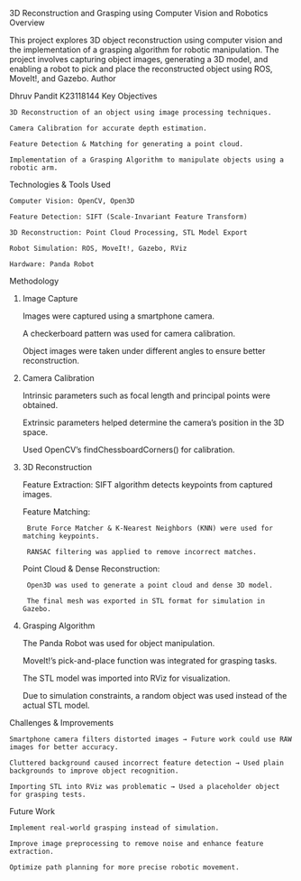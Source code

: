 3D Reconstruction and Grasping using Computer Vision and Robotics
Overview

This project explores 3D object reconstruction using computer vision and the implementation of a grasping algorithm for robotic manipulation. The project involves capturing object images, generating a 3D model, and enabling a robot to pick and place the reconstructed object using ROS, MoveIt!, and Gazebo.
Author

Dhruv Pandit
K23118144
Key Objectives

    3D Reconstruction of an object using image processing techniques.

    Camera Calibration for accurate depth estimation.

    Feature Detection & Matching for generating a point cloud.

    Implementation of a Grasping Algorithm to manipulate objects using a robotic arm.

Technologies & Tools Used

    Computer Vision: OpenCV, Open3D

    Feature Detection: SIFT (Scale-Invariant Feature Transform)

    3D Reconstruction: Point Cloud Processing, STL Model Export

    Robot Simulation: ROS, MoveIt!, Gazebo, RViz

    Hardware: Panda Robot

Methodology
1. Image Capture

    Images were captured using a smartphone camera.

    A checkerboard pattern was used for camera calibration.

    Object images were taken under different angles to ensure better reconstruction.

2. Camera Calibration

    Intrinsic parameters such as focal length and principal points were obtained.

    Extrinsic parameters helped determine the camera’s position in the 3D space.

    Used OpenCV’s findChessboardCorners() for calibration.

3. 3D Reconstruction

    Feature Extraction: SIFT algorithm detects keypoints from captured images.

    Feature Matching:

        Brute Force Matcher & K-Nearest Neighbors (KNN) were used for matching keypoints.

        RANSAC filtering was applied to remove incorrect matches.

    Point Cloud & Dense Reconstruction:

        Open3D was used to generate a point cloud and dense 3D model.

        The final mesh was exported in STL format for simulation in Gazebo.

4. Grasping Algorithm

    The Panda Robot was used for object manipulation.

    MoveIt!’s pick-and-place function was integrated for grasping tasks.

    The STL model was imported into RViz for visualization.

    Due to simulation constraints, a random object was used instead of the actual STL model.

Challenges & Improvements

    Smartphone camera filters distorted images → Future work could use RAW images for better accuracy.

    Cluttered background caused incorrect feature detection → Used plain backgrounds to improve object recognition.

    Importing STL into RViz was problematic → Used a placeholder object for grasping tests.

Future Work

    Implement real-world grasping instead of simulation.

    Improve image preprocessing to remove noise and enhance feature extraction.

    Optimize path planning for more precise robotic movement.
